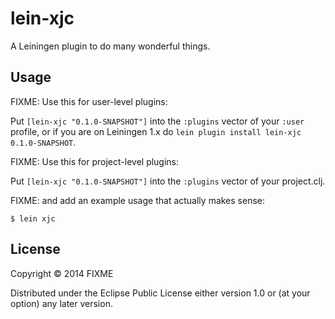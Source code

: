 # lein-xjc

A Leiningen plugin to do many wonderful things.

## Usage

FIXME: Use this for user-level plugins:

Put `[lein-xjc "0.1.0-SNAPSHOT"]` into the `:plugins` vector of your
`:user` profile, or if you are on Leiningen 1.x do `lein plugin install
lein-xjc 0.1.0-SNAPSHOT`.

FIXME: Use this for project-level plugins:

Put `[lein-xjc "0.1.0-SNAPSHOT"]` into the `:plugins` vector of your project.clj.

FIXME: and add an example usage that actually makes sense:

    $ lein xjc

## License

Copyright © 2014 FIXME

Distributed under the Eclipse Public License either version 1.0 or (at
your option) any later version.
